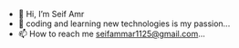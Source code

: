 - 👋 Hi, I’m Seif Amr
- 💞️ coding and learning new technologies is my passion...
- 📫 How to reach me  seifammar1125@gmail.com...

